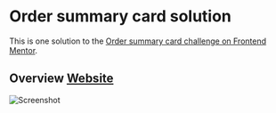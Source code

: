 # Order summary card solution
This is one solution to the [Order summary card challenge on Frontend Mentor](https://www.frontendmentor.io/challenges/order-summary-component-QlPmajDUj).

## Overview [Website](https://carlos-cezar.github.io/order-summary/)

![Screenshot](https://i.imgur.com/dgAfGLZ.png)
